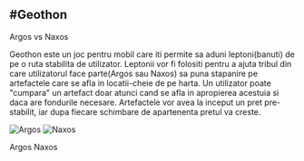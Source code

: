 #Geothon
---------
Argos vs Naxos

Geothon este un joc pentru mobil care iti permite sa aduni leptoni(banuti) de pe o ruta stabilita de utilizator. Leptonii vor fi folositi pentru a ajuta tribul din care utilizatorul face parte(Argos sau Naxos) sa puna stapanire pe artefactele care se afla in locatii-cheie de pe harta. Un utilizator poate "cumpara" un artefact doar atunci cand se afla in apropierea acestuia si daca are fondurile necesare. Artefactele vor avea la inceput un pret pre-stabilit, iar dupa fiecare schimbare de apartenenta pretul va creste.

![Argos](https://github.com/tehwizardz/geothon/blob/master/argos.png?raw=true "Argos")
![Naxos](https://github.com/tehwizardz/geothon/blob/master/naxos.png?raw=true "Naxos")

Argos                     Naxos